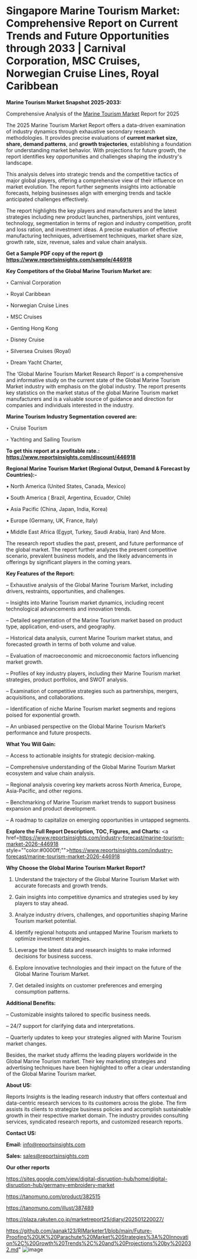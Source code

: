 # Singapore Marine Tourism Market: Comprehensive Report on Current Trends and Future Opportunities through 2033 | Carnival Corporation, MSC Cruises, Norwegian Cruise Lines, Royal Caribbean

<strong>Marine Tourism Market Snapshot 2025-2033:</strong>

Comprehensive Analysis of the <a href=https://www.reportsinsights.com/sample/446918>Marine Tourism Market</a> Report for 2025

The 2025 Marine Tourism Market Report offers a data-driven examination of industry dynamics through exhaustive secondary research methodologies. It provides precise evaluations of <strong>current market size, share, demand patterns</strong>, and <strong>growth trajectories</strong>, establishing a foundation for understanding market behavior. With projections for future growth, the report identifies key opportunities and challenges shaping the industry's landscape.

This analysis delves into strategic trends and the competitive tactics of major global players, offering a comprehensive view of their influence on market evolution. The report further segments insights into actionable forecasts, helping businesses align with emerging trends and tackle anticipated challenges effectively.

The report highlights the key players and manufacturers and the latest strategies including new product launches, partnerships, joint ventures, technology, segmentation in terms of region and industry competition, profit and loss ration, and investment ideas. A precise evaluation of effective manufacturing techniques, advertisement techniques, market share size, growth rate, size, revenue, sales and value chain analysis.

<strong>Get a Sample PDF copy of the report @ <a href=https://www.reportsinsights.com/sample/446918 style=color:#0000ff;>https://www.reportsinsights.com/sample/446918</a></strong>

<strong>Key Competitors of the Global Marine Tourism Market are:</strong>

‣ Carnival Corporation

‣ Royal Caribbean

‣ Norwegian Cruise Lines

‣ MSC Cruises

‣ Genting Hong Kong

‣ Disney Cruise

‣ Silversea Cruises (Royal)

‣ Dream Yacht Charter,

The ‘Global Marine Tourism Market Research Report’ is a comprehensive and informative study on the current state of the Global Marine Tourism Market industry with emphasis on the global industry. The report presents key statistics on the market status of the global Marine Tourism market manufacturers and is a valuable source of guidance and direction for companies and individuals interested in the industry.

<strong>Marine Tourism Industry Segmentation covered are:</strong>

‣ Cruise Tourism

‣ Yachting and Sailing Tourism

<strong>To get this report at a profitable rate.: <a href=https://www.reportsinsights.com/discount/446918 style=color:#0000ff;>https://www.reportsinsights.com/discount/446918</a></strong>

<strong>Regional Marine Tourism Market (Regional Output, Demand &amp; Forecast by Countries):-</strong>

• North America (United States, Canada, Mexico)

• South America ( Brazil, Argentina, Ecuador, Chile)

• Asia Pacific (China, Japan, India, Korea)

• Europe (Germany, UK, France, Italy)

• Middle East Africa (Egypt, Turkey, Saudi Arabia, Iran) And More.

The research report studies the past, present, and future performance of the global market. The report further analyzes the present competitive scenario, prevalent business models, and the likely advancements in offerings by significant players in the coming years.

<strong>Key Features of the Report:</strong>

– Exhaustive analysis of the Global Marine Tourism Market, including drivers, restraints, opportunities, and challenges.

– Insights into Marine Tourism market dynamics, including recent technological advancements and innovation trends.

– Detailed segmentation of the Marine Tourism market based on product type, application, end-users, and geography.

– Historical data analysis, current Marine Tourism market status, and forecasted growth in terms of both volume and value.

– Evaluation of macroeconomic and microeconomic factors influencing market growth.

– Profiles of key industry players, including their Marine Tourism market strategies, product portfolios, and SWOT analysis.

– Examination of competitive strategies such as partnerships, mergers, acquisitions, and collaborations.

– Identification of niche Marine Tourism market segments and regions poised for exponential growth.

– An unbiased perspective on the Global Marine Tourism Market’s performance and future prospects.

<strong>What You Will Gain:</strong>

– Access to actionable insights for strategic decision-making.

– Comprehensive understanding of the Global Marine Tourism Market ecosystem and value chain analysis.

– Regional analysis covering key markets across North America, Europe, Asia-Pacific, and other regions.

– Benchmarking of Marine Tourism market trends to support business expansion and product development.

– A roadmap to capitalize on emerging opportunities in untapped segments.

<strong>Explore the Full Report Description, TOC, Figures, and Charts:</strong>
<a href=https://www.reportsinsights.com/industry-forecast/marine-tourism-market-2026-446918 style=""color:#0000ff;"">https://www.reportsinsights.com/industry-forecast/marine-tourism-market-2026-446918</a>

<strong>Why Choose the Global Marine Tourism Market Report?</strong>

1. Understand the trajectory of the Global Marine Tourism Market with accurate forecasts and growth trends.

2. Gain insights into competitive dynamics and strategies used by key players to stay ahead.

3. Analyze industry drivers, challenges, and opportunities shaping Marine Tourism market potential.

4. Identify regional hotspots and untapped Marine Tourism markets to optimize investment strategies.

5. Leverage the latest data and research insights to make informed decisions for business success.

6. Explore innovative technologies and their impact on the future of the Global Marine Tourism Market.

7. Get detailed insights on customer preferences and emerging consumption patterns.

<strong>Additional Benefits:</strong>

– Customizable insights tailored to specific business needs.

– 24/7 support for clarifying data and interpretations.

– Quarterly updates to keep your strategies aligned with Marine Tourism market changes.

Besides, the market study affirms the leading players worldwide in the Global Marine Tourism market. Their key marketing strategies and advertising techniques have been highlighted to offer a clear understanding of the Global Marine Tourism market.

<strong><strong>About US</strong>:</strong>

Reports Insights is the leading research industry that offers contextual and data-centric research services to its customers across the globe. The firm assists its clients to strategize business policies and accomplish sustainable growth in their respective market domain. The industry provides consulting services, syndicated research reports, and customized research reports.

<strong>Contact US:</strong>

<p class=><b>Email:</b> <a href=mailto:info@reportsinsights.com>info@reportsinsights.com</a></p>
<p class=><b>Sales:</b> <a href=mailto:sales@reportsinsights.com>sales@reportsinsights.com</a></p>

<strong>Our other reports</strong>

<a href=https://sites.google.com/view/digital-disruption-hub/home/digital-disruption-hub/germany-embroidery-market>https://sites.google.com/view/digital-disruption-hub/home/digital-disruption-hub/germany-embroidery-market</a>

<a href=https://tanomuno.com/product/382515>https://tanomuno.com/product/382515</a>

<a href=https://tanomuno.com/illust/387489>https://tanomuno.com/illust/387489</a>

<a href=https://plaza.rakuten.co.jp/marketreport25/diary/202501220027/>https://plaza.rakuten.co.jp/marketreport25/diary/202501220027/</a>

<a href=https://github.com/aanak123/RIMarketer1/blob/main/Future-Proofing%20UK%20Parachute%20Market%20Strategies%3A%20Innovation%2C%20Growth%20Trends%2C%20and%20Projections%20by%202032.md>https://github.com/aanak123/RIMarketer1/blob/main/Future-Proofing%20UK%20Parachute%20Market%20Strategies%3A%20Innovation%2C%20Growth%20Trends%2C%20and%20Projections%20by%202032.md</a>"
![image](https://github.com/user-attachments/assets/77a851e6-ba10-4922-ae3f-3724943ad41b)
